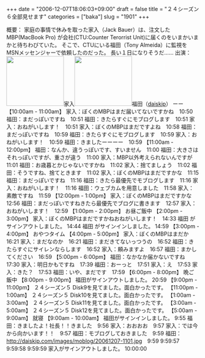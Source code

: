 +++
date = "2006-12-07T18:06:03+09:00"
draft = false
title = "２４シーズン６全部見せます"
categories = ["baka"]
slug = "1901"
+++

概要：
家庭の事情で休みを取った家入（Jack Bauer）は、注文したMBP(MacBook Pro) が会社(CTU:Counter Terorrist Unit)に届くのをいまかいまかと待ちわびていた。
そこで、CTUにいる福田（Tony Almeida）に監視をMSNメッセンジャーで依頼したのだった。
長い１日になりそうだ……
出演：
<img src="http://ieiriblog.img.jugem.jp/20061207_259140.jpg" alt="" width="150" height="130" class="pict" />家入<img src="http://ieiriblog.img.jugem.jp/20061207_259141.jpg" alt="" width="150" height="130" class="pict" />福田（<a href="http://daiskip.com" target="_blank">daiskip</a>）
ーー
【10:00am - 11:00am】
家入：ぼくのMBPはまだ届いてないですかね　10:50
福田：まだっぽいですね　10:51
福田：きたらすぐにモブログします　10:51
家入：おねがいします！　10:51
家入：ぼくのMBPはまだですよね　10:58
福田：まだっぽいですね　10:59
福田：きたらすぐにモブログします　10:59
家入：おねがいします！　10:59
福田：きましたーーーー　10:59
【11:00am - 12:00pm】
福田：なんか、違うっぽいです、すいません　11:00
福田：大きさはそれっぽいですが、重さが違う　11:00
家入：MBP以外考えられないんですが　11:01
福田：お歳暮とかじゃないですかね　11:02
家入：捨てましょう　11:02
福田：そうですね、捨てときます　11:02
家入：ぼくのMBPはまだですかな　11:15
福田：まだっぽいですね　11:16
福田：きたら最優先でモブログします　11:16
家入：おねがいします！　11:16
福田：ウェブカムを用意しました　11:58
家入：素敵ですね　11:59
【12:00pm - 1:00pm】
家入：ぼくのMBPはまだですかな　12:56
福田：まだっぽいですねきたら最優先でブログに書きます　12:57
家入：おねがいします！　12:59
【1:00pm - 2:00pm】
お昼ご飯中
【2:00pm - 3:00pm】
家入：ぼくのMBPはまだですかねおねがいします！　14:33
福田 がサインアウトしました。 14:44
福田 がサインインしました。 14:59
【3:00pm - 4:00pm】
おやつタイム
【4:00pm - 5:00pm】
家入：ぼくのMBPはまだか　16:21
家入：まだなのか　16:21
福田：まだきてないっつうの　16:52
福田：きたらすぐにサイレンならします　16:52
家入：頼みますよ　16:57
福田：まかしてください　16:59
【5:00pm - 6:00pm】
福田：なかなか届かないですね　17:30
家入：明日かもですね　17:39
福田：おーっと　17:51
家入：え　17:53
家入：きた？　17:53
福田：いや、まだです　17:59
【6:00pm - 8:00pm】
晩ご飯中
【8:00pm - 9:00pm】
福田がサインアウトしました。 20:59
【9:00pm - 11:00pm】
２４シーズン５ Disk9を見てました。面白かったです。
【11:00pm - 1:00am】
２４シーズン５ Disk10を見てました。面白かったです。
【1:00am - 3:00am】
２４シーズン５ Disk11を見てました。面白かったです。
【3:00am - 5:00am】
２４シーズン５ Disk12を見てました。面白かったです。
【5:00am - 9:00am】
就寝
【9:00am - 10:00am】
福田がサインインしました。 9:55
福田：きましたよ！社長！！きました　9:56
家入：おおおお　9:57
家入：では今から向かいます！！　9:57
福田：モブログしておきました　9:59
福田：<a href="http://daiskip.com/images/moblog/20061207-1101.jpg" target="_blank">http://daiskip.com/images/moblog/20061207-1101.jpg</a>　9:59
9:59:57
9:59:58
9:59:59
家入がサインアウトしました。
10:00:00
<img src="http://ieiriblog.img.jugem.jp/20061207_259142.jpg" alt=""  class="pict" />
